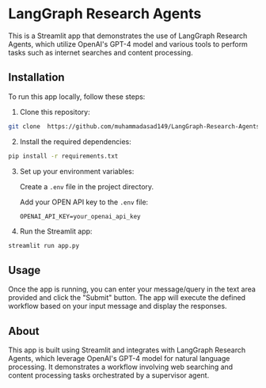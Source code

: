# LangGraph Research Agents

This is a Streamlit app that demonstrates the use of LangGraph Research Agents, which utilize OpenAI's GPT-4 model and various tools to perform tasks such as internet searches and content processing.

## Installation

To run this app locally, follow these steps:

1. Clone this repository:

```bash
git clone  https://github.com/muhammadasad149/LangGraph-Research-Agents.git
```

2. Install the required dependencies:

```bash
pip install -r requirements.txt
```

3. Set up your environment variables:
  
   Create a `.env` file in the project directory.

   Add your OPEN API key to the `.env` file:

   ```
   OPENAI_API_KEY=your_openai_api_key
   ```

4. Run the Streamlit app:

```bash
streamlit run app.py
```

## Usage

Once the app is running, you can enter your message/query in the text area provided and click the "Submit" button. The app will execute the defined workflow based on your input message and display the responses.

## About

This app is built using Streamlit and integrates with LangGraph Research Agents, which leverage OpenAI's GPT-4 model for natural language processing. It demonstrates a workflow involving web searching and content processing tasks orchestrated by a supervisor agent.
